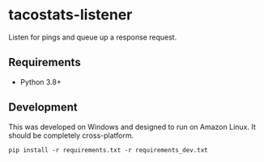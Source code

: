 # tacostats-listener

Listen for pings and queue up a response request.

## Requirements

* Python 3.8+

## Development

This was developed on Windows and designed to run on Amazon Linux. It should be completely cross-platform.

    pip install -r requirements.txt -r requirements_dev.txt

